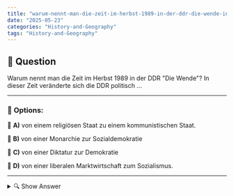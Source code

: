 ```yaml
---
title: "warum-nennt-man-die-zeit-im-herbst-1989-in-der-ddr-die-wende-in-dieser-zeit-veranderte-sich-die-ddr-"
date: "2025-05-23"
categories: "History-and-Geography"
tags: "History-and-Geography"
---
```


## 📌 **Question**

Warum nennt man die Zeit im Herbst 1989 in der DDR "Die Wende"? In dieser Zeit veränderte sich die DDR politisch …



---

### 📝 **Options:**

🔘 **A)** von einem religiösen Staat zu einem kommunistischen Staat.

🔘 **B)** von einer Monarchie zur Sozialdemokratie

🔘 **C)** von einer Diktatur zur Demokratie

🔘 **D)** von einer liberalen Marktwirtschaft zum Sozialismus.

---

<details>
  <summary>🔍 Show Answer</summary>

  <p>
💡  <b>Correct Answer:</b>  c
  </p>
  <p>
    📖<b>Explanation:</b>
    Die Zeit im Herbst 1989 wird in der DDR als "Die Wende" bezeichnet, weil entscheidende politische Veränderungen stattfanden, die zum Ende der kommunistischen Herrschaft führten. Diese Periode markierte den Übergang von autoritärer Kontrolle durch die Sozialistische Einheitspartei Deutschlands (SED) hin zu mehr demokratischen Strukturen, was letztendlich zur Wiedervereinigung mit der Bundesrepublik Deutschland führte. Massendemonstrationen und der Fall der Berliner Mauer symbolisierten den Wunsch nach Freiheit und Demokratie, und die "Wende" ist ein Begriff, der oft zur Beschreibung dieser Transformationsprozesse verwendet wird.
  </p>
</details>
